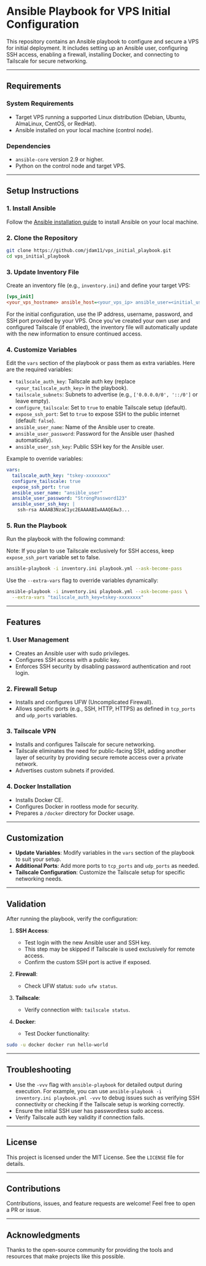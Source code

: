 # Ansible Playbook for VPS Initial Configuration

This repository contains an Ansible playbook to configure and secure a VPS for initial deployment. It includes setting up an Ansible user, configuring SSH access, enabling a firewall, installing Docker, and connecting to Tailscale for secure networking.

---

## Requirements

### System Requirements
- Target VPS running a supported Linux distribution (Debian, Ubuntu, AlmaLinux, CentOS, or RedHat).
- Ansible installed on your local machine (control node).

### Dependencies
- `ansible-core` version 2.9 or higher.
- Python on the control node and target VPS.

---

## Setup Instructions

### 1. Install Ansible

Follow the [Ansible installation guide](https://docs.ansible.com/ansible/latest/installation_guide/index.html) to install Ansible on your local machine.

### 2. Clone the Repository

```bash
git clone https://github.com/jdam11/vps_initial_playbook.git
cd vps_initial_playbook
```

### 3. Update Inventory File

Create an inventory file (e.g., `inventory.ini`) and define your target VPS:

```ini
[vps_init]
<your_vps_hostname> ansible_host=<your_vps_ip> ansible_user=<initial_user> ansible_password=<password> ansible_port=<ssh port>
```
For the initial configuration, use the IP address, username, password, and SSH port provided by your VPS. Once you've created your own user and configured Tailscale (if enabled), the inventory file will automatically update with the new information to ensure continued access.

### 4. Customize Variables

Edit the `vars` section of the playbook or pass them as extra variables. Here are the required variables:

- `tailscale_auth_key`: Tailscale auth key (replace `<your_tailscale_auth_key>` in the playbook).
- `tailscale_subnets`: Subnets to advertise (e.g., `['0.0.0.0/0', '::/0']` or leave empty).
- `configure_tailscale`: Set to `true` to enable Tailscale setup (default).
- `expose_ssh_port`: Set to `true` to expose SSH to the public internet (default: `false`).
- `ansible_user_name`: Name of the Ansible user to create.
- `ansible_user_password`: Password for the Ansible user (hashed automatically).
- `ansible_user_ssh_key`: Public SSH key for the Ansible user.

Example to override variables:

```yaml
vars:
  tailscale_auth_key: "tskey-xxxxxxxx"
  configure_tailscale: true
  expose_ssh_port: true
  ansible_user_name: "ansible_user"
  ansible_user_password: "StrongPassword123"
  ansible_user_ssh_key: |
    ssh-rsa AAAAB3NzaC1yc2EAAAABIwAAAQEAw3...
```

### 5. Run the Playbook

Run the playbook with the following command:

Note: If you plan to use Tailscale exclusively for SSH access, keep `expose_ssh_port` variable set to false.

```bash
ansible-playbook -i inventory.ini playbook.yml --ask-become-pass
```

Use the `--extra-vars` flag to override variables dynamically:

```bash
ansible-playbook -i inventory.ini playbook.yml --ask-become-pass \
  --extra-vars "tailscale_auth_key=tskey-xxxxxxxx"
```

---

## Features

### 1. User Management
- Creates an Ansible user with sudo privileges.
- Configures SSH access with a public key.
- Enforces SSH security by disabling password authentication and root login.

### 2. Firewall Setup
- Installs and configures UFW (Uncomplicated Firewall).
- Allows specific ports (e.g., SSH, HTTP, HTTPS) as defined in `tcp_ports` and `udp_ports` variables.

### 3. Tailscale VPN
- Installs and configures Tailscale for secure networking.
- Tailscale eliminates the need for public-facing SSH, adding another layer of security by providing secure remote access over a private network.
- Advertises custom subnets if provided.

### 4. Docker Installation
- Installs Docker CE.
- Configures Docker in rootless mode for security.
- Prepares a `/docker` directory for Docker usage.

---

## Customization

- **Update Variables**: Modify variables in the `vars` section of the playbook to suit your setup.
- **Additional Ports**: Add more ports to `tcp_ports` and `udp_ports` as needed.
- **Tailscale Configuration**: Customize the Tailscale setup for specific networking needs.

---

## Validation

After running the playbook, verify the configuration:

1. **SSH Access**:
   - Test login with the new Ansible user and SSH key.
   - This step may be skipped if Tailscale is used exclusively for remote access.
   - Confirm the custom SSH port is active if exposed.

2. **Firewall**:
   - Check UFW status: `sudo ufw status`.

3. **Tailscale**:
   - Verify connection with: `tailscale status`.

4. **Docker**:
   - Test Docker functionality:

```bash
sudo -u docker docker run hello-world
```

---

## Troubleshooting

- Use the `-vvv` flag with `ansible-playbook` for detailed output during execution. For example, you can use `ansible-playbook -i inventory.ini playbook.yml -vvv` to debug issues such as verifying SSH connectivity or checking if the Tailscale setup is working correctly.
- Ensure the initial SSH user has passwordless sudo access.
- Verify Tailscale auth key validity if connection fails.

---

## License

This project is licensed under the MIT License. See the `LICENSE` file for details.

---

## Contributions

Contributions, issues, and feature requests are welcome! Feel free to open a PR or issue.

---

## Acknowledgments

Thanks to the open-source community for providing the tools and resources that make projects like this possible.

